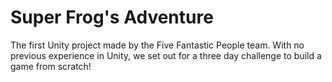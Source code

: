 # Super Frog's Adventure

The first Unity project made by the Five Fantastic People team.
With no previous experience in Unity, we set out for a three day challenge to build a game from scratch!
